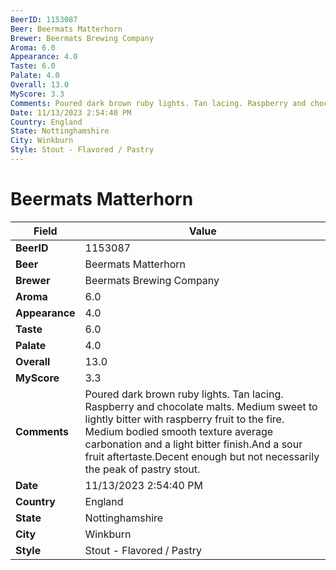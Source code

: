 ```yaml
---
BeerID: 1153087
Beer: Beermats Matterhorn
Brewer: Beermats Brewing Company
Aroma: 6.0
Appearance: 4.0
Taste: 6.0
Palate: 4.0
Overall: 13.0
MyScore: 3.3
Comments: Poured dark brown ruby lights. Tan lacing. Raspberry and chocolate malts. Medium sweet to lightly bitter with raspberry fruit to the fire. Medium bodied smooth texture average carbonation and a light bitter finish.And a sour fruit aftertaste.Decent enough but not necessarily the peak of pastry stout.
Date: 11/13/2023 2:54:40 PM
Country: England
State: Nottinghamshire
City: Winkburn
Style: Stout - Flavored / Pastry
---
```


# Beermats Matterhorn

| Field         | Value |
|---------------|-------|
| **BeerID** | 1153087 |
| **Beer** | Beermats Matterhorn |
| **Brewer** | Beermats Brewing Company |
| **Aroma** | 6.0 |
| **Appearance** | 4.0 |
| **Taste** | 6.0 |
| **Palate** | 4.0 |
| **Overall** | 13.0 |
| **MyScore** | 3.3 |
| **Comments** | Poured dark brown ruby lights. Tan lacing. Raspberry and chocolate malts. Medium sweet to lightly bitter with raspberry fruit to the fire. Medium bodied smooth texture average carbonation and a light bitter finish.And a sour fruit aftertaste.Decent enough but not necessarily the peak of pastry stout. |
| **Date** | 11/13/2023 2:54:40 PM |
| **Country** | England |
| **State** | Nottinghamshire |
| **City** | Winkburn |
| **Style** | Stout - Flavored / Pastry |
